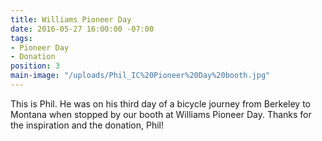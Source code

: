 ```yaml
---
title: Williams Pioneer Day
date: 2016-05-27 16:00:00 -07:00
tags:
- Pioneer Day
- Donation
position: 3
main-image: "/uploads/Phil_IC%20Pioneer%20Day%20booth.jpg"
---
```


This is Phil. He was on his third day of a bicycle journey from Berkeley to Montana when stopped by our booth at Williams Pioneer Day. Thanks for the inspiration and the donation, Phil!